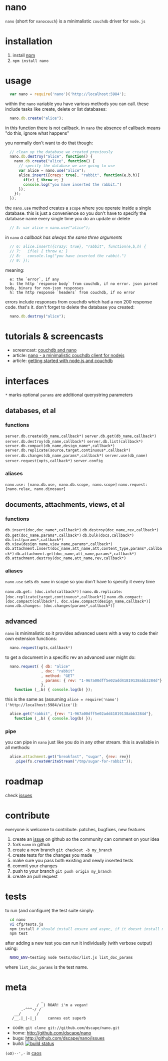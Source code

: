# nano

`nano` (short for `nanocouch`) is a minimalistic `couchdb` driver for `node.js`

# installation

1. install [npm][1]
2. `npm install nano`

# usage

``` js
  var nano = require('nano')('http://localhost:5984');
```

within the `nano` variable you have various methods you can call. these include tasks like create, delete or list databases:

``` js
  nano.db.create("alice");
```

in this function there is not callback. in `nano` the absence of callback means "do this, ignore what happens"

you normally don't want to do that though:

``` js
  // clean up the database we created previously
  nano.db.destroy("alice", function() {
    nano.db.create("alice", function() {
      // specify the database we are going to use
      var alice = nano.use("alice");
      alice.insert({crazy: true}, "rabbit", function(e,b,h){
        if(e) { throw e; }
        console.log("you have inserted the rabbit.")
      });
    });
  });
```

the `nano.use` method creates a `scope` where you operate inside a single database. this is just a convenience so you don't have to specify the database name every single time you do an update or delete

``` js
  // 5: var alice = nano.use("alice");
```

in `nano` *a callback has always the same three arguments*

``` js
  // 6: alice.insert({crazy: true}, "rabbit", function(e,b,h) {
  // 7:   if(e) { throw e; }
  // 8:   console.log("you have inserted the rabbit.")
  // 9: });
```

meaning:

      e: the `error`, if any
      b: the http `response body` from couchdb, if no error. json parsed body, binary for non-json responses
      h: the http response `headers` from couchdb, if no error

errors include responses from couchdb which had a non 200 response code. that's it. don't forget to delete the database you created:

``` js
  nano.db.destroy("alice");
```

# tutorials & screencasts

* screencast: [couchdb and nano](http://nodetuts.com/tutorials/30-couchdb-and-nano.html#video)
* article: [nano - a minimalistic couchdb client for nodejs](http://writings.nunojob.com/2011/08/nano-minimalistic-couchdb-client-for-nodejs.html)
* article: [getting started with node.js and couchdb](http://writings.nunojob.com/2011/09/getting-started-with-nodejs-and-couchdb.html)

# interfaces

`*` marks optional
`params` are additional querystring parameters

## databases, et al

### functions

`server.db.create(db_name,callback*)`
`server.db.get(db_name,callback*)`
`server.db.destroy(db_name,callback*)`
`server.db.list(callback*)`
`server.db.compact(db_name,design_name*,callback*)`
`server.db.replicate(source,target,continuous*,callback*)`
`server.db.changes(db_name,params*,callback*)`
`server.use(db_name)`
`server.request(opts,callback*)`
`server.config`

### aliases

`nano.use: [nano.db.use, nano.db.scope, nano.scope]`
`nano.request: [nano.relax, nano.dinosaur]`

## documents, attachments, views, et al

### functions

`db.insert(doc,doc_name*,callback*)`
`db.destroy(doc_name,rev,callback*)`
`db.get(doc_name,params*,callback*)`
`db.bulk(docs,callback*)`
`db.list(params*,callback*)`
`db.view(design_name,view_name,params*,callback*)`
`db.attachment.insert(doc_name,att_name,att,content_type,params*,callback*)`
`db.attachment.get(doc_name,att_name,params*,callback*)`
`db.attachment.destroy(doc_name,att_name,rev,callback*)`

### aliases

`nano.use` sets `db_name` in scope so you don't have to specify it every time

`nano.db.get: [doc.info(callback*)]`
`nano.db.replicate: [doc.replicate(target,continuous*,callback*)]`
`nano.db.compact:  [doc.compact(callback*), doc.view.compact(design_name,callback*)]`
`nano.db.changes: [doc.changes(params*,callback*)]`

## advanced

`nano` is minimalistic so it provides advanced users with a way to code their own extension functions:

``` js
  nano.request(opts,callback*)
```

to get a document in a specific rev an advanced user might do:

``` js
  nano.request( { db: "alice"
                , doc: "rabbit"
                , method: "GET"
                , params: { rev: "1-967a00dff5e02add41819138abb3284d"}
                },
    function (_,b) { console.log(b) });
```

this is the same as (assuming `alice = require('nano')('http://localhost:5984/alice')`):

``` js
  alice.get("rabbit", {rev: "1-967a00dff5e02add41819138abb3284d"},
    function (_,b) { console.log(b) });
```

### pipe

you can pipe in `nano` just like you do in any other stream. this is available in all methods:

``` js
  alice.attachment.get("breakfast", "sugar", {rev: rev})
    .pipe(fs.createWriteStream("/tmp/sugar-for-rabbit"));
```

# roadmap

check [issues][2]

# contribute

everyone is welcome to contribute. patches, bugfixes, new features

1. create an [issue][2] on github so the community can comment on your idea
2. fork `nano` in github
3. create a new branch `git checkout -b my_branch`
4. create tests for the changes you made
5. make sure you pass both existing and newly inserted tests
6. commit your changes
7. push to your branch `git push origin my_branch`
8. create an pull request

# tests

to run (and configure) the test suite simply:

``` sh
  cd nano
  vi cfg/tests.js
  npm install # should install ensure and async, if it doesnt install manually
  npm test
```

after adding a new test you can run it individually (with verbose output) using:

``` sh
  NANO_ENV=testing node tests/doc/list.js list_doc_params
```

where `list_doc_params` is the test name.

# meta

                    _
                  / _) ROAR! i'm a vegan!
           .-^^^-/ /
        __/       /
       /__.|_|-|_|     cannes est superb

* code: `git clone git://github.com/dscape/nano.git`
* home: <http://github.com/dscape/nano>
* bugs: <http://github.com/dscape/nano/issues>
* build: [![build status](https://secure.travis-ci.org/dscape/nano.png)](http://travis-ci.org/dscape/nano)

`(oO)--',-` in [caos][3]

[1]: http://npmjs.org
[2]: http://github.com/dscape/nano/issues
[3]: http://caos.di.uminho.pt/
[4]: https://github.com/dscape/nano/blob/master/cfg/couch.example.js
